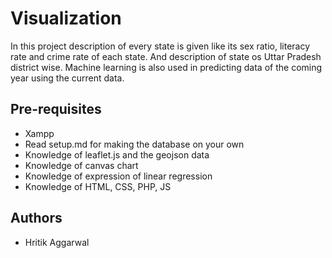 # Visualization

In this project description of every state is given like its sex ratio, literacy rate and crime rate of each state. And description of state os Uttar Pradesh district wise. Machine learning is also used in predicting data of the coming year using the current data.

## Pre-requisites

* Xampp
* Read setup.md for making the database on your own
* Knowledge of leaflet.js and the geojson data
* Knowledge of canvas chart
* Knowledge of expression of linear regression
* Knowledge of HTML, CSS, PHP, JS

## Authors
* Hritik Aggarwal


